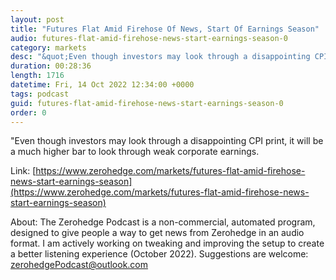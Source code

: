 ```yaml
---
layout: post
title: "Futures Flat Amid Firehose Of News, Start Of Earnings Season"
audio: futures-flat-amid-firehose-news-start-earnings-season-0
category: markets
desc: "&quot;Even though investors may look through a disappointing CPI print, it will be a much higher bar to look through weak corporate earnings."
duration: 00:28:36
length: 1716
datetime: Fri, 14 Oct 2022 12:34:00 +0000
tags: podcast
guid: futures-flat-amid-firehose-news-start-earnings-season-0
order: 0
---
```

&quot;Even though investors may look through a disappointing CPI print, it will be a much higher bar to look through weak corporate earnings.

Link: [https://www.zerohedge.com/markets/futures-flat-amid-firehose-news-start-earnings-season](https://www.zerohedge.com/markets/futures-flat-amid-firehose-news-start-earnings-season)

About: The Zerohedge Podcast is a non-commercial, automated program, designed to give people a way to get news from Zerohedge in an audio format.  I am actively working on tweaking and improving the setup to create a better listening experience (October 2022).  Suggestions are welcome: [zerohedgePodcast@outlook.com](mailto:zerohedgePodcast@outlook.com)